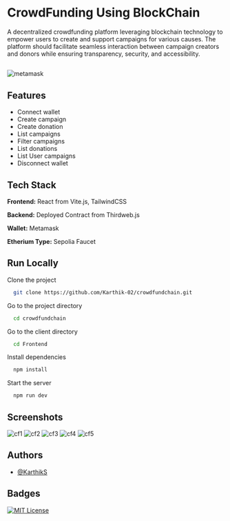 # CrowdFunding Using BlockChain
A decentralized crowdfunding platform leveraging blockchain technology to empower users to create and support campaigns for various causes. The platform should facilitate seamless interaction between campaign creators and donors while ensuring transparency, security, and accessibility.

## 

![metamask](https://1000logos.net/wp-content/uploads/2022/05/MetaMask-Symbol-1536x864.png)


## Features
- Connect wallet
- Create campaign
- Create donation
- List campaigns
- Filter campaigns
- List donations
- List User campaigns
- Disconnect wallet

## Tech Stack

**Frontend:** React from Vite.js, TailwindCSS

**Backend:** Deployed Contract from Thirdweb.js

**Wallet:** Metamask

**Etherium Type:** Sepolia Faucet

## Run Locally

Clone the project

```bash
  git clone https://github.com/Karthik-02/crowdfundchain.git
```

Go to the project directory

```bash
  cd crowdfundchain
```
Go to the client directory

```bash
  cd Frontend
```

Install dependencies

```bash
  npm install
```

Start the server

```bash
  npm run dev
```

## Screenshots
![cf1](https://github.com/Karthik-02/crowdfundchain/assets/81423983/b1cf6255-7c9e-4929-b481-329ba2752629)
![cf2](https://github.com/Karthik-02/crowdfundchain/assets/81423983/cef14e30-33a1-4d3d-ae7a-aae7266eafec)
![cf3](https://github.com/Karthik-02/crowdfundchain/assets/81423983/c1545a46-c5bc-4ee9-b23b-eed452ca7178)
![cf4](https://github.com/Karthik-02/crowdfundchain/assets/81423983/a94e190b-105d-4be6-afdf-440be6f50b53)
![cf5](https://github.com/Karthik-02/crowdfundchain/assets/81423983/91c20539-0109-498c-b778-b72ebd7cc57c)

## Authors
- [@KarthikS](https://www.github.com/Karthik-02)
  
## Badges
[![MIT License](https://img.shields.io/badge/License-MIT-green.svg)](https://choosealicense.com/licenses/mit/)



